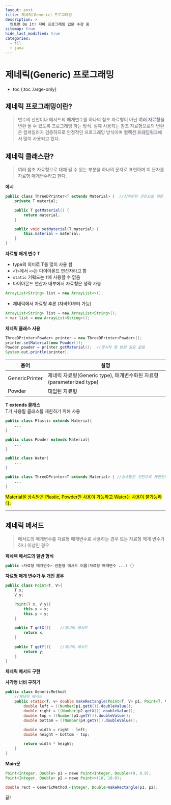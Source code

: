 ```yaml
---
layout: post
title: 제네릭(Generic) 프로그래밍
description: >
  인프런 Do it! 자바 프로그래밍 입문 수강 중
sitemap: true
hide_last_modified: true
categories:
  - til
  - java
---
```


# 제네릭(Generic) 프로그래밍

* toc
{:toc .large-only}

## 제네릭 프로그래밍이란?
> 변수의 선언이나 메서드의 매개변수를 하나의 참조 자료형이 아닌  <span style='background-color: #f5f0ff'>여러 자료형</span>을 변환 될 수 있도록 프로그래밍 하는 방식. 실제 사용되는 참조 자료형으로의 변환은 컴파일러가 검증하므로 안정적인 프로그래밍 방식이며  <span style='background-color: #f5f0ff'>컬렉션 프레임워크</span>에서 많이 사용되고 있다.

## 제네릭 클래스란?
>여러 참조 자료형으로 대체 될 수 있는 부분을 하나의 문자로 표현하며 이 문자를 자료형 매개변수라고 한다.

__예시__

```java
public class ThreeDPrinter<T extends Material> {  //상속받은 것만으로 제한 할 수도 있음
	private T material;

	public T getMaterial() {
		return material;
	}

	public void setMaterial(T material) {
		this.material = material;
	}
}
```

__자료형 매개 변수 T__
- type의 의미로 T를 많이 사용 함
- `<T>`에서 `<>`는 다이아몬드 연산자라고 함
- `static` 키워드는 `T`에 사용할 수 없음
- 다이아몬드 연산자 내부에서 자료형은 생략 가능  
```java
ArrayList<String> list = new ArrayList<>();
```
- 제네릭에서 자료형 추론 (자바10부터 가능)
```java
ArrayList<String> list = new ArrayList<String>();
➡️ var list = new ArrayList<String>();
```

__제네릭 클래스 사용__
```java
ThreeDPrinter<Powder> printer = new ThreeDPrinter<Powder>();
printer.setMaterial(new Powder());
Powder powder = printer.getMaterial();  //명시적 형 변환 필요 없음
System.out.println(printer);
```

| 용어 | 설명 |
| --- | --- |
| GenericPrinter<Posder> | 제네릭 자료형(Generic type), 매개변수화된 자료형(parameterized type) |
| Powder | 대입된 자료형 |

__T extends 클래스__  
T가 사용될 클래스를 제한하기 위해 사용
```java
public class Plastic extends Material{
	...
}
```

```java
public class Powder extends Material{
	...
}
```

```java
public class Water{
	...
}
```

```java
public class ThreeDPrinter<T extends Material> { //상속받은 것만으로 제한한다
	...
}
```
<mark>Material을 상속받은 Plastic, Powder만 사용이 가능하고 Water는 사용이 불가능하다.</mark>

---

## 제네릭 메서드
>메서드의 매개변수를 자료형 매개변수로 사용하는 경우 또는 자료형 매개 변수가 하나 이상인 경우

__제네렉 메서드의 일반 형식__

```java
public <자료형 매개변수> 반환형 메서드 이름(자료형 매개변수 ...) {}
```

__자료형 매개 변수가 두 개인 경우__
```java
public class Point<T, V>{
	T x;
	V y;

	Point(T x, V y){
		this.x = x;
		this.y = y;
	}
	
	public T getX(){	//제너릭 메서드
		return x;
	}
	
	public T getY(){	//제너릭 메서드
		return y;
	}
}
```

__제네릭 메서드 구현__  

__사각형 너비 구하기__
```java
public class GenericMethod{
	//제네릭 메서드
	public static<T, v> double makeRectangle(Point<T, V> p1, Point<T, V> p2){
		double left = ((Number)p1.getX()).doubleValue();
		double right = ((Number)p2.getX()).doubleValue();
		double top = ((Number)p3.getY()).doubleValue();
		double bottom = ((Number)p4.getY()).doubleValue();
		
		double width = right - left;
		double height = bottom - top;

		return width * height;
	}
}
```
__Main문__
```java
Point<Integer, Double> p1 = newe Point<Integer, Double>(0, 0.0);
Point<Integer, Double> p2 = newe Point<>(10, 10.0);

double rect = GenericMethod.<Integer, Double>makeRectangle(p1, p2);
```

끝!
